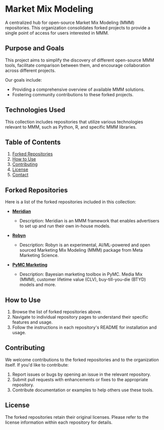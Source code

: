 # Market Mix Modeling

A centralized hub for open-source Market Mix Modeling (MMM) repositories. This organization consolidates forked projects to provide a single point of access for users interested in MMM.

## Purpose and Goals

This project aims to simplify the discovery of different open-source MMM tools, facilitate comparison between them, and encourage collaboration across different projects.

Our goals include:

*   Providing a comprehensive overview of available MMM solutions.
*   Fostering community contributions to these forked projects.

## Technologies Used

This collection includes repositories that utilize various technologies relevant to MMM, such as Python, R, and specific MMM libraries.

## Table of Contents

1.  [Forked Repositories](#forked-repositories)
2.  [How to Use](#how-to-use)
3.  [Contributing](#contributing)
4.  [License](#license)
5.  [Contact](#contact)

## Forked Repositories

Here is a list of the forked repositories included in this collection:

*   **[Meridian](https://github.com/market-mix-modeling/meridian)**

    *   Description: Meridian is an MMM framework that enables advertisers to set up and run their own in-house models.
*   **[Robyn](https://github.com/market-mix-modeling/Robyn)**

    *   Description: Robyn is an experimental, AI/ML-powered and open sourced Marketing Mix Modeling (MMM) package from Meta Marketing Science.
*   **[PyMC Marketing](https://github.com/market-mix-modeling/pymc-marketing)**

    *   Description: Bayesian marketing toolbox in PyMC. Media Mix (MMM), customer lifetime value (CLV), buy-till-you-die (BTYD) models and more.

## How to Use

1.  Browse the list of forked repositories above.
2.  Navigate to individual repository pages to understand their specific features and usage.
3.  Follow the instructions in each repository's README for installation and usage.

## Contributing

We welcome contributions to the forked repositories and to the organization itself. If you'd like to contribute:

1.  Report issues or bugs by opening an issue in the relevant repository.
2.  Submit pull requests with enhancements or fixes to the appropriate repository.
3.  Contribute documentation or examples to help others use these tools.

## License

The forked repositories retain their original licenses. Please refer to the license information within each repository for details.
